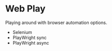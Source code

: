# Web Play

Playing around with browser automation options.

- Selenium
- PlayWright sync
- PlayWright async
